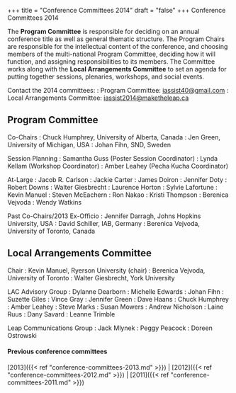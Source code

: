 +++
title = "Conference Committees 2014"
draft = "false"
+++
Conference Committees 2014

The **Program Committee** is responsible for deciding on an annual conference title as well as general thematic structure. The Program Chairs are responsible for the intellectual content of the conference, and choosing members of the multi-national Program Committee, deciding how it will function, and assigning responsibilities to its members. The Committee works along with the **Local Arrangements Committee** to set an agenda for putting together sessions, plenaries, workshops, and social events.

Contact the 2014 committees:
: Program Committee: iassist40@gmail.com
: Local Arrangements Committee: iassist2014@maketheleap.ca 

## Program Committee

Co-Chairs
: Chuck Humphrey, University of Alberta, Canada
: Jen Green, University of Michigan, USA
: Johan Fihn, SND, Sweden

Session Planning
: Samantha Guss (Poster Session Coordinator)
: Lynda Kellam (Workshop Coordinator)
: Amber Leahey (Pecha Kucha Coordinator)

At-Large
: Jacob R. Carlson
: Jackie Carter
: James Doiron
: Jennifer Doty
: Robert Downs
: Walter Giesbrecht
: Laurence Horton
: Sylvie Lafortune
: Kevin Manuel
: Steven McEachern
: Ron Nakao
: Kristi Thompson
: Berenica Vejvoda
: Wendy Watkins 

Past Co-Chairs/2013 Ex-Officio
: Jennifer Darragh, Johns Hopkins University, USA
: David Schiller, IAB, Germany
: Berenica Vejvoda, University of Toronto, Canada

## Local Arrangements Committee

Chair
: Kevin Manuel, Ryerson University (chair)
: Berenica Vejvoda, University of Toronto
: Walter Giesbrecht, York University

LAC Advisory Group
: Dylanne Dearborn
: Michelle Edwards
: Johan Fihn
: Suzette Giles
: Vince Gray
: Jennifer Green
: Dave Haans
: Chuck Humphrey
: Amber Leahey
: Steve Marks
: Susan Mowers
: Andrew Nicholson
: Laine Ruus
: Dany Savard
: Leanne Trimble

Leap Communications Group
: Jack Mlynek
: Peggy Peacock
: Doreen Ostrowski 

#### Previous conference committees

[2013]({{< ref "conference-committees-2013.md" >}}) |
[2012]({{< ref "conference-committees-2012.md" >}}) |
[2011]({{< ref "conference-committees-2011.md" >}})